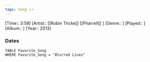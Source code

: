 ```yaml
---
tags: Song ⭐⭐ 
---
```

[Time:: 3:58]
[Artist:: [[Robin Tricke]] [[Pharrell]] ]
[Genre:: ]
[Played:: ]
[Album:: ]
[Year:: 2013]
### Dates
````dataview
TABLE Favorite_Song
WHERE Favorite_Song = "Blurred Lines"
````